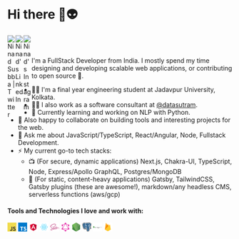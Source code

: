 # Hi there 👋👽

<a href="https://twitter.com/ninad_subba">
  <img align="left" alt="Ninad Subba | Twitter" width="18px" src="https://cdn.jsdelivr.net/npm/simple-icons@v3/icons/twitter.svg" />
</a>
<a href="https://www.linkedin.com/in/ninad-subba-842b10194/">
  <img align="left" alt="Ninad's LinkedIn" width="18px" src="https://cdn.jsdelivr.net/npm/simple-icons@v3/icons/linkedin.svg" />
</a>
<a href="https://www.instagram.com/_ninadsubba_/">
  <img align="left" alt="Ninad's Instagram" width="18px" src="https://cdn.jsdelivr.net/npm/simple-icons@v3/icons/instagram.svg" />
</a>

<br>
<br>

I'm a FullStack Developer from India. I mostly spend my time designing and developing scalable web applications, or contributing to open source 👾.

- 👨‍🎓 I'm a final year engineering student at Jadavpur University, Kolkata.
- 👨‍💻 I also work as a software consultant at [@datasutram](https://github.com/datasutram).
- 🌱 Currently learning and working on NLP with Python.
- 👯 Also happy to collaborate on building tools and interesting projects for the web.
- 💬 Ask me about JavaScript/TypeScript, React/Angular, Node, Fullstack Development.
- ⚡ My current go-to tech stacks:
  - 📺 (For secure, dynamic applications) Next.js, Chakra-UI, TypeScript, Node, Express/Apollo GraphQL, Postgres/MongoDB
  - 📰 (For static, content-heavy applications) Gatsby, TailwindCSS, Gatsby plugins (these are awesome!), markdown/any headless CMS, serverless functions (aws/gcp)


#### Tools and Technologies I love and work with:

<code><img height="20" src="https://raw.githubusercontent.com/github/explore/80688e429a7d4ef2fca1e82350fe8e3517d3494d/topics/javascript/javascript.png"></code>
<code><img height="20" src="https://raw.githubusercontent.com/github/explore/80688e429a7d4ef2fca1e82350fe8e3517d3494d/topics/typescript/typescript.png"></code>
<code><img height="20" src="https://raw.githubusercontent.com/github/explore/80688e429a7d4ef2fca1e82350fe8e3517d3494d/topics/angular/angular.png"></code>
<code><img height="20" src="https://raw.githubusercontent.com/github/explore/80688e429a7d4ef2fca1e82350fe8e3517d3494d/topics/react/react.png"></code>
<code><img height="20" src="https://raw.githubusercontent.com/github/explore/80688e429a7d4ef2fca1e82350fe8e3517d3494d/topics/sass/sass.png"></code>
<code><img height="20" src="https://raw.githubusercontent.com/github/explore/5c058a388828bb5fde0bcafd4bc867b5bb3f26f3/topics/graphql/graphql.png"></code>
<code><img height="20" src="https://raw.githubusercontent.com/github/explore/80688e429a7d4ef2fca1e82350fe8e3517d3494d/topics/nodejs/nodejs.png"></code>
<code><img height="20" src="https://raw.githubusercontent.com/github/explore/80688e429a7d4ef2fca1e82350fe8e3517d3494d/topics/postgresql/postgresql.png"></code>
<code><img height="20" src="https://raw.githubusercontent.com/github/explore/80688e429a7d4ef2fca1e82350fe8e3517d3494d/topics/mongodb/mongodb.png"></code>
<code><img height="20" src="https://raw.githubusercontent.com/github/explore/80688e429a7d4ef2fca1e82350fe8e3517d3494d/topics/firebase/firebase.png"></code>
